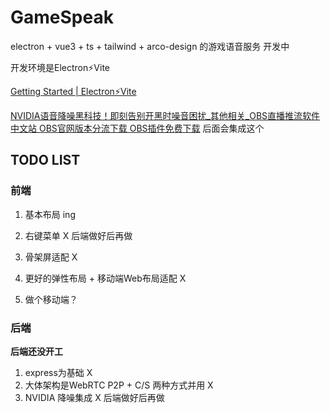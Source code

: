 



# GameSpeak

electron + vue3 + ts + tailwind + arco-design 的游戏语音服务 开发中



开发环境是Electron⚡️Vite

[Getting Started | Electron⚡️Vite](https://vite.electron.js.cn/guide/getting-started.html)

[NVIDIA语音降噪黑科技！即刻告别开黑时噪音困扰_其他相关_OBS直播推流软件中文站 OBS官网版本分流下载 OBS插件免费下载](https://www.obsproject.com.cn/other/148.html) 后面会集成这个





## TODO LIST

### 前端

1. 基本布局 ing

2. 右键菜单 X 后端做好后再做

3. 骨架屏适配 X

4. 更好的弹性布局 + 移动端Web布局适配 X

5. 做个移动端？

   

### 后端

**后端还没开工**

1. express为基础 X 
2. 大体架构是WebRTC  P2P + C/S  两种方式并用 X
3. NVIDIA 降噪集成 X 后端做好后再做

